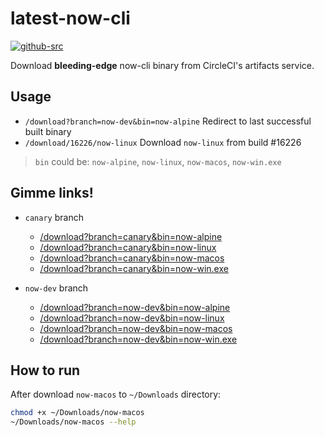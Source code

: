 # latest-now-cli

[![github-src]][github-href]

Download **bleeding-edge** now-cli binary from CircleCI's artifacts service.

## Usage

- `/download?branch=now-dev&bin=now-alpine` Redirect to last successful built binary
- `/download/16226/now-linux` Download `now-linux` from build #16226

> `bin` could be: `now-alpine`, `now-linux`, `now-macos`, `now-win.exe`

## Gimme links!

- `canary` branch
  - [/download?branch=canary&bin=now-alpine](/download?branch=canary&bin=now-alpine)
  - [/download?branch=canary&bin=now-linux](/download?branch=canary&bin=now-linux)
  - [/download?branch=canary&bin=now-macos](/download?branch=canary&bin=now-macos)
  - [/download?branch=canary&bin=now-win.exe](/download?branch=canary&bin=now-win.exe)

- `now-dev` branch
  - [/download?branch=now-dev&bin=now-alpine](/download?branch=now-dev&bin=now-alpine)
  - [/download?branch=now-dev&bin=now-linux](/download?branch=now-dev&bin=now-linux)
  - [/download?branch=now-dev&bin=now-macos](/download?branch=now-dev&bin=now-macos)
  - [/download?branch=now-dev&bin=now-win.exe](/download?branch=now-dev&bin=now-win.exe)

## How to run

After download `now-macos` to `~/Downloads` directory:

```bash
chmod +x ~/Downloads/now-macos
~/Downloads/now-macos --help
```

[github-src]: https://badgen.net/badge//amio%2Flatest-now-cli/black?icon=github
[github-href]: https://github.com/amio/latest-now-cli
